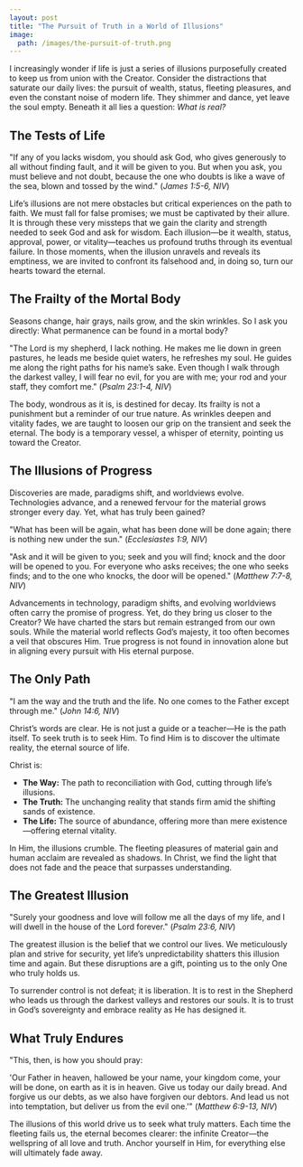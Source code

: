 ```yaml
---
layout: post
title: "The Pursuit of Truth in a World of Illusions"
image:
  path: /images/the-pursuit-of-truth.png
---
```


I increasingly wonder if life is just a series of illusions purposefully created to keep us from union with the Creator. Consider the distractions that saturate our daily lives: the pursuit of wealth, status, fleeting pleasures, and even the constant noise of modern life. They shimmer and dance, yet leave the soul empty. Beneath it all lies a question: _What is real?_

## The Tests of Life

"If any of you lacks wisdom, you should ask God, who gives generously to all without finding fault, and it will be given to you. But when you ask, you must believe and not doubt, because the one who doubts is like a wave of the sea, blown and tossed by the wind." (_James 1:5-6, NIV_)

Life’s illusions are not mere obstacles but critical experiences on the path to faith. We must fall for false promises; we must be captivated by their allure. It is through these very missteps that we gain the clarity and strength needed to seek God and ask for wisdom. Each illusion—be it wealth, status, approval, power, or vitality—teaches us profound truths through its eventual failure. In those moments, when the illusion unravels and reveals its emptiness, we are invited to confront its falsehood and, in doing so, turn our hearts toward the eternal.

## The Frailty of the Mortal Body

Seasons change, hair grays, nails grow, and the skin wrinkles. So I ask you directly: What permanence can be found in a mortal body?

"The Lord is my shepherd, I lack nothing. He makes me lie down in green pastures, he leads me beside quiet waters, he refreshes my soul. He guides me along the right paths for his name’s sake. Even though I walk through the darkest valley, I will fear no evil, for you are with me; your rod and your staff, they comfort me." (_Psalm 23:1-4, NIV_)

The body, wondrous as it is, is destined for decay. Its frailty is not a punishment but a reminder of our true nature. As wrinkles deepen and vitality fades, we are taught to loosen our grip on the transient and seek the eternal. The body is a temporary vessel, a whisper of eternity, pointing us toward the Creator.

## The Illusions of Progress

Discoveries are made, paradigms shift, and worldviews evolve. Technologies advance, and a renewed fervour for the material grows stronger every day. Yet, what has truly been gained?

"What has been will be again, what has been done will be done again; there is nothing new under the sun." (_Ecclesiastes 1:9, NIV_)

"Ask and it will be given to you; seek and you will find; knock and the door will be opened to you. For everyone who asks receives; the one who seeks finds; and to the one who knocks, the door will be opened." (_Matthew 7:7-8, NIV_)

Advancements in technology, paradigm shifts, and evolving worldviews often carry the promise of progress. Yet, do they bring us closer to the Creator? We have charted the stars but remain estranged from our own souls. While the material world reflects God’s majesty, it too often becomes a veil that obscures Him. True progress is not found in innovation alone but in aligning every pursuit with His eternal purpose.

## The Only Path

"I am the way and the truth and the life. No one comes to the Father except through me." (_John 14:6, NIV_)

Christ’s words are clear. He is not just a guide or a teacher—He is the path itself. To seek truth is to seek Him. To find Him is to discover the ultimate reality, the eternal source of life.

Christ is:

- **The Way:** The path to reconciliation with God, cutting through life’s illusions.
- **The Truth:** The unchanging reality that stands firm amid the shifting sands of existence.
- **The Life:** The source of abundance, offering more than mere existence—offering eternal vitality.

In Him, the illusions crumble. The fleeting pleasures of material gain and human acclaim are revealed as shadows. In Christ, we find the light that does not fade and the peace that surpasses understanding.

## The Greatest Illusion

"Surely your goodness and love will follow me all the days of my life, and I will dwell in the house of the Lord forever." (_Psalm 23:6, NIV_)

The greatest illusion is the belief that we control our lives. We meticulously plan and strive for security, yet life’s unpredictability shatters this illusion time and again. But these disruptions are a gift, pointing us to the only One who truly holds us.

To surrender control is not defeat; it is liberation. It is to rest in the Shepherd who leads us through the darkest valleys and restores our souls. It is to trust in God’s sovereignty and embrace reality as He has designed it.

## What Truly Endures

"This, then, is how you should pray:

'Our Father in heaven, hallowed be your name, your kingdom come, your will be done, on earth as it is in heaven. Give us today our daily bread. And forgive us our debts, as we also have forgiven our debtors. And lead us not into temptation, but deliver us from the evil one.'" (_Matthew 6:9-13, NIV_)

The illusions of this world drive us to seek what truly matters. Each time the fleeting fails us, the eternal becomes clearer: the infinite Creator—the wellspring of all love and truth. Anchor yourself in Him, for everything else will ultimately fade away.
